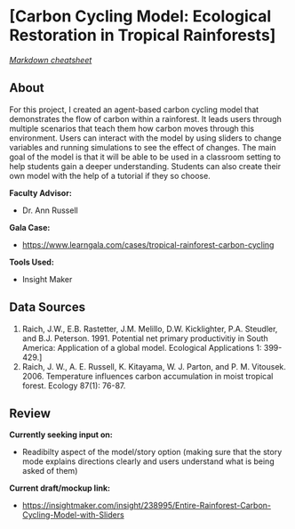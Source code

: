 
# [Carbon Cycling Model: Ecological Restoration in Tropical Rainforests]
_[Markdown cheatsheet](https://www.markdownguide.org/cheat-sheet/)_

## About
For this project, I created an agent-based carbon cycling model that demonstrates the flow of carbon within a rainforest. It leads users through multiple scenarios that teach them how carbon moves through this environment. Users can interact with the model by using sliders to change variables and running simulations to see the effect of changes. The main goal of the model is that it will be able to be used in a classroom setting to help students gain a deeper understanding. Students can also create their own model with the help of a tutorial if they so choose.

**Faculty Advisor:**
- Dr. Ann Russell

**Gala Case:** 
- https://www.learngala.com/cases/tropical-rainforest-carbon-cycling

**Tools Used:** 
- Insight Maker

## Data Sources

1. Raich, J.W., E.B. Rastetter, J.M. Melillo, D.W. Kicklighter, P.A. Steudler, and B.J. Peterson. 1991. Potential net primary productivitiy in South America: Application of a global model.  Ecological Applications 1: 399-429.]
2. Raich, J. W., A. E. Russell, K. Kitayama, W. J. Parton, and P. M. Vitousek. 2006. Temperature influences carbon accumulation in moist tropical forest. Ecology 87(1): 76-87.

## Review
**Currently seeking input on:**
- Readibilty aspect of the model/story option (making sure that the story mode explains directions clearly and users understand what is being asked of them)

**Current draft/mockup link:** 
- https://insightmaker.com/insight/238995/Entire-Rainforest-Carbon-Cycling-Model-with-Sliders

